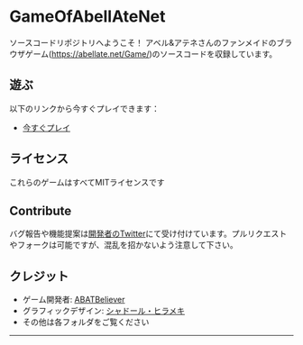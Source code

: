 # GameOfAbellAteNet

ソースコードリポジトリへようこそ！
アベル&アテネさんのファンメイドのブラウザゲーム(https://abellate.net/Game/)のソースコードを収録しています。

## 遊ぶ

以下のリンクから今すぐプレイできます：

- [今すぐプレイ](https://abellate.net/Game/)

## ライセンス

これらのゲームはすべてMITライセンスです

## Contribute

バグ報告や機能提案は[開発者のTwitter](https://x.com/abatbeliever)にて受け付けています。プルリクエストやフォークは可能ですが、混乱を招かないよう注意して下さい。

## クレジット

- ゲーム開発者: [ABATBeliever](https://abatbeliever.net)
- グラフィックデザイン: [シャドール・ヒラメキ](https://x.com/YREm6BSZtl834fD)
- その他は各フォルダをご覧ください

---
